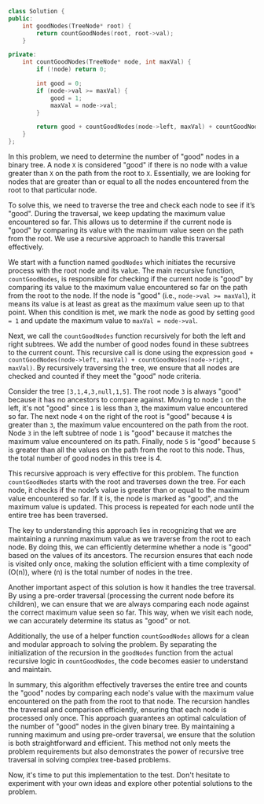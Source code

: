 ```cpp
class Solution {
public:
    int goodNodes(TreeNode* root) {
        return countGoodNodes(root, root->val);
    }

private:
    int countGoodNodes(TreeNode* node, int maxVal) {
        if (!node) return 0;

        int good = 0;
        if (node->val >= maxVal) {
            good = 1;
            maxVal = node->val;
        }

        return good + countGoodNodes(node->left, maxVal) + countGoodNodes(node->right, maxVal);
    }
};
```
In this problem, we need to determine the number of "good" nodes in a binary tree. A node `X` is considered "good" if there is no node with a value greater than `X` on the path from the root to `X`. Essentially, we are looking for nodes that are greater than or equal to all the nodes encountered from the root to that particular node.

To solve this, we need to traverse the tree and check each node to see if it’s "good". During the traversal, we keep updating the maximum value encountered so far. This allows us to determine if the current node is "good" by comparing its value with the maximum value seen on the path from the root. We use a recursive approach to handle this traversal effectively.

We start with a function named `goodNodes` which initiates the recursive process with the root node and its value. The main recursive function, `countGoodNodes`, is responsible for checking if the current node is "good" by comparing its value to the maximum value encountered so far on the path from the root to the node. If the node is "good" (i.e., `node->val >= maxVal`), it means its value is at least as great as the maximum value seen up to that point. When this condition is met, we mark the node as good by setting `good = 1` and update the maximum value to `maxVal = node->val`.

Next, we call the `countGoodNodes` function recursively for both the left and right subtrees. We add the number of good nodes found in these subtrees to the current count. This recursive call is done using the expression `good + countGoodNodes(node->left, maxVal) + countGoodNodes(node->right, maxVal)`. By recursively traversing the tree, we ensure that all nodes are checked and counted if they meet the "good" node criteria.

Consider the tree `[3,1,4,3,null,1,5]`. The root node `3` is always "good" because it has no ancestors to compare against. Moving to node `1` on the left, it's not "good" since `1` is less than `3`, the maximum value encountered so far. The next node `4` on the right of the root is "good" because `4` is greater than `3`, the maximum value encountered on the path from the root. Node `3` in the left subtree of node `1` is "good" because it matches the maximum value encountered on its path. Finally, node `5` is "good" because `5` is greater than all the values on the path from the root to this node. Thus, the total number of good nodes in this tree is 4.

This recursive approach is very effective for this problem. The function `countGoodNodes` starts with the root and traverses down the tree. For each node, it checks if the node’s value is greater than or equal to the maximum value encountered so far. If it is, the node is marked as "good", and the maximum value is updated. This process is repeated for each node until the entire tree has been traversed.

The key to understanding this approach lies in recognizing that we are maintaining a running maximum value as we traverse from the root to each node. By doing this, we can efficiently determine whether a node is "good" based on the values of its ancestors. The recursion ensures that each node is visited only once, making the solution efficient with a time complexity of \(O(n)\), where \(n\) is the total number of nodes in the tree.

Another important aspect of this solution is how it handles the tree traversal. By using a pre-order traversal (processing the current node before its children), we can ensure that we are always comparing each node against the correct maximum value seen so far. This way, when we visit each node, we can accurately determine its status as "good" or not.

Additionally, the use of a helper function `countGoodNodes` allows for a clean and modular approach to solving the problem. By separating the initialization of the recursion in the `goodNodes` function from the actual recursive logic in `countGoodNodes`, the code becomes easier to understand and maintain.

In summary, this algorithm effectively traverses the entire tree and counts the "good" nodes by comparing each node's value with the maximum value encountered on the path from the root to that node. The recursion handles the traversal and comparison efficiently, ensuring that each node is processed only once. This approach guarantees an optimal calculation of the number of "good" nodes in the given binary tree. By maintaining a running maximum and using pre-order traversal, we ensure that the solution is both straightforward and efficient. This method not only meets the problem requirements but also demonstrates the power of recursive tree traversal in solving complex tree-based problems.

Now, it's time to put this implementation to the test. Don't hesitate to experiment with your own ideas and explore other potential solutions to the problem.